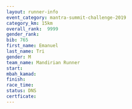 ```yaml
---
layout: runner-info 
event_category: mantra-summit-challenge-2019 
category_km: 15km 
overall_rank:  9999
gender_rank: 
bib: 765
first_name: Emanuel
last_name: Tri
gender: M
team_name: Mandirian Runner
start: 
mbah_kamad: 
finish: 
race_time: 
status: DNS
certficate: 
---
```

